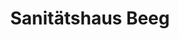 ---
title: "Sanitätshaus Beeg"
url: /dessau-rosslau/sanitaetshaus-beeg-raumerstrasse/
shop: Sanitätshaus
---